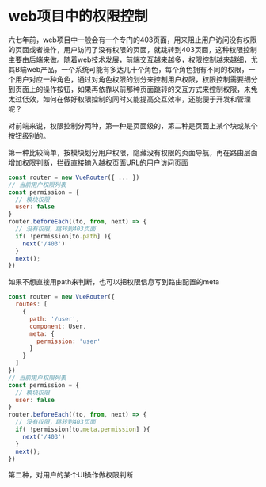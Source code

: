 # web项目中的权限控制

六七年前，web项目中一般会有一个专门的403页面，用来阻止用户访问没有权限的页面或者操作，用户访问了没有权限的页面，就跳转到403页面，这种权限控制主要由后端来做。随着web技术发展，前端交互越来越多，权限控制越来越细，尤其B端web产品，一个系统可能有多达几十个角色，每个角色拥有不同的权限，一个用户对应一种角色，通过对角色权限的划分来控制用户权限，权限控制需要细分到页面上的操作按钮，如果再依靠以前那种页面跳转的交互方式来控制权限，未免太过低效，如何在做好权限控制的同时又能提高交互效率，还能便于开发和管理呢？

对前端来说，权限控制分两种，第一种是页面级的，第二种是页面上某个块或某个按钮级别的。

第一种比较简单，按模块划分用户权限，隐藏没有权限的页面导航，再在路由层面增加权限判断，拦截直接输入越权页面URL的用户访问页面

```js
const router = new VueRouter({ ... })
// 当前用户权限列表
const permission = {
  // 模块权限
  user: false
}
router.beforeEach((to, from, next) => {
  // 没有权限，跳转到403页面
  if( !permission[to.path] ){
    next('/403')
  }
  next();
})
```
如果不想直接用path来判断，也可以把权限信息写到路由配置的meta  

```js
const router = new VueRouter({
  routes: [
    {
      path: '/user',
      component: User,
      meta: {
        permission: 'user'
      }
    }
  ]
})
// 当前用户权限列表
const permission = {
  // 模块权限
  user: false
}
router.beforeEach((to, from, next) => {
  // 没有权限，跳转到403页面
  if( !permission[to.meta.permission] ){
    next('/403')
  }
  next();
})
```
第二种，对用户的某个UI操作做权限判断

